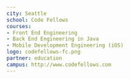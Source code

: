 ```yaml
---
city: Seattle
school: Code Fellows
courses:
- Front End Engineering
- Back End Engineering in Java
- Mobile Development Engineering (iOS)
logo: codefellows-fc.png
partner: education
campus: http://www.codefellows.com
---
```



